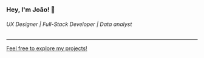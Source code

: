 ### Hey, I'm João! 👋
###### UX Designer | Full-Stack Developer | Data analyst
<hr>
<a href="https://joaoayu.github.io/Portfolio/">Feel free to explore my projects!</a>
